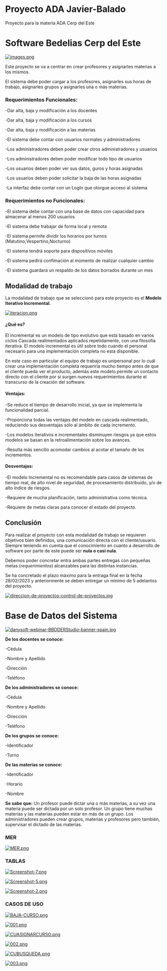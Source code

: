 # Proyecto ADA Javier-Balado
Proyecto para la materia ADA Cerp del Este

# Software Bedelias Cerp del Este
[![images.png](https://i.postimg.cc/q70r0tkR/images.png)](https://postimg.cc/v4PktZxF)


Este proyecto se va a centrar en crear profesores y asignarles materias a los mismos.

El sistema debe poder cargar a los profesores, asignarles sus horas de trabajo, asignarles grupos y asignarles una o más materias.

### Requerimientos Funcionales:

  -Dar alta, baja y modificación a los docentes
  
  -Dar alta, baja y modificación a los cursos
  
  -Dar alta, baja y modificación a las materias
  
  -El sistema debe contar con usuarios normales y administradores
  
  -Los administradores deben poder crear otros administradores y usuarios
  
  -Los administradores deben poder modificar todo tipo de usuarios
  
  -Los usuarios deben poder ver sus datos, guros y horas asignadas
  
  -Los usuarios deben poder solicitar la baja de las horas asignadas
  
  -La interfaz debe contar con un LogIn que otorgue acceso al sistema
  
  
### Requerimientos no Funcionales:

  -El sistema debe contar con una base de datos con capacidad para almacenar al menos 200 usuarios
  
  -El sistema debe trabajar de forma local y remota
  
  -El sistema permite dividir los horarios por turnos (Matutino,Vespertino,Nocturno)
  
  -El sistema tendrá soporte para dispositivos móviles
  
  -El sistema pedirá confimación al momento de realizar cualquier cambio
  
  -El sistema guardará un respaldo de los datos borrados durante un mes
  
  
  ## Modalidad de trabajo
  
  La modalidad de trabajo que se seleccionó para este proyecto es el **Modelo Iterativo Incremental.**
  
  [![iteracion.png](https://i.postimg.cc/Y28TLntt/iteracion.png)](https://postimg.cc/kD6TkyVH)
  
  #### ¿Qué es?
  
El incremental es un modelo de tipo evolutivo que está basado en
varios ciclos Cascada realimentados aplicados repetidamente, con
una filosofía iterativa.
El modelo incremental es útil sobre todo cuando el personal
necesario para una implementación completa no esta disponible.

En este caso en particular el equipo de trabajo es unipersonal por lo cuál crear una implementación completa requeriría mucho tiempo
antes de que el cliente pueda ver el producto, además este modelo permite un contacto directo con el cliente por si surgen nuevos requerimientos
durante el transcurso de la creación del software.

#### Ventajas:

-Se reduce el tiempo de desarrollo inicial, ya que se implementa la funcionalidad parcial.


-Proporciona todas las ventajas del modelo en cascada realimentado, reduciendo sus desventajas sólo al ámbito de cada incremento.

-Los modelos iterativos e incrementales disminuyen riesgos ya
que estos modelos se basan en la retroalimentación sobre los
avances.


-Resulta más sencillo acomodar cambios al acotar el tamaño
de los incrementos.

#### Desventajas:

-El modelo Incremental no es recomendable para
casos de sistemas de tiempo real, de alto nivel de
seguridad, de procesamiento distribuido, y/o de alto
índice de riesgos.

-Requiere de mucha planificación, tanto administrativa
como técnica.

-Requiere de metas claras para conocer el estado del
proyecto.

## Conclusión

Para realizar el proyecto con esta modalidad de trabajo se requieren objetivos bien definidos, una comunicación directa con el cliente/usuario. Siempre teniendo en cuenta que el conocimiento en cuanto a desarrollo de software por parte de este puede ser **nula o casi nula**.

Debemos poder concretar entra ambas partes entregas con pequeñas metas (*requerimientos*) alcanzables para las distintas instancias.

Se ha concretado el plazo máximo para la entraga final en la fecha 28/02/2023 y anteriormente se deben entregar un minimo de 5 adelantos del proyecto.

[![direccion-de-proyectos-control-de-proyectos.jpg](https://i.postimg.cc/Hx7ZvgKg/direccion-de-proyectos-control-de-proyectos.jpg)](https://postimg.cc/JDM5t9M6)


# Base de Datos del Sistema

[![danysoft-webinar-BBDDERStudio-banner-spain.jpg](https://i.postimg.cc/66PbZzHZ/danysoft-webinar-BBDDERStudio-banner-spain.jpg)](https://postimg.cc/MXyY20JZ)

**De los docentes se conoce:**

-Cédula

-Nombre y Apellido

-Dirección

-Teléfono

**De los administradores se conoce:**

-Cédula

-Nombre y Apellido

-Dirección

-Teléfono

**De los grupos se conoce:**

-Identificador

-Turno

**De las materias se conoce:**

-Identificador

-Horario

-Nombre

**Se sabe que:** Un profesor puede dictar una o más materias, a su vez una materia puede ser dictada por un solo profesor. Un grupo tiene muchas materias y las    materias pueden estar en más de un grupo. Los administradores pueden crear grupos, materias y profesores pero también, supervisar el dictado de las materias.

### MER

[![MER.png](https://i.postimg.cc/brwCh875/MER.png)](https://postimg.cc/9RstP3FP)

### TABLAS

[![Screenshot-7.png](https://i.postimg.cc/MpsLXchP/Screenshot-7.png)](https://postimg.cc/w1m2GBxL)

[![Screenshot-5.png](https://i.postimg.cc/qqVbWSFy/Screenshot-5.png)](https://postimg.cc/DJ6PXjnw)

[![Screenshot-2.png](https://i.postimg.cc/v83fJW9N/Screenshot-2.png)](https://postimg.cc/QVKF5KfQ)

### CASOS DE USO

[![BAJA-CURSO.png](https://i.postimg.cc/1Xdt90pG/BAJA-CURSO.png)](https://postimg.cc/T5rG0DN1)

[![001.png](https://i.postimg.cc/LX50zHM9/001.png)](https://postimg.cc/0Mgfv1QF)

[![CUASIGNARCURSO.png](https://i.postimg.cc/TP2pJPYW/CUASIGNARCURSO.png)](https://postimg.cc/pm7W2Rj2)

[![002.png](https://i.postimg.cc/q7gp76vQ/002.png)](https://postimg.cc/ns8yRz7Q)

[![CUBUSQUEDA.png](https://i.postimg.cc/3NjTqgtr/CUBUSQUEDA.png)](https://postimg.cc/H8LRc7GF)

[![003.png](https://i.postimg.cc/pdj1kPGR/003.png)](https://postimg.cc/8F1Hzgg0)
